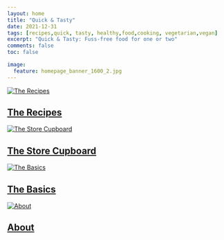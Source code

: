 ```yaml
---
layout: home
title: "Quick & Tasty"
date: 2021-12-31
tags: [recipes,quick, tasty, healthy,food,cooking, vegetarian,vegan]
excerpt: "Quick & Tasty: Fuss-free food for one or two"
comments: false
toc: false

image:
  feature: homepage_banner_1600_2.jpg
---
```

<div class="tiles">

<article class="tile" itemscope itemtype="https://schema.org/Article">
  <a href="{{ site.url }}/recipes" title="The Recipes" class="post-teaser">
  <img src="{{ site.url }}/images/recipe_adj.jpg" alt="The Recipes" itemprop="image"></a>
  <h2 class="post-title" itemprop="name"><a class="post-title" href="{{ site.url }}/recipes">The Recipes</a></h2>
</article>

<article class="tile" itemscope itemtype="https://schema.org/Article">
<a href="{{ site.url }}/ingredients" title="The Store Cupboard" class="post-teaser">
<img src="{{ site.url }}/images/dried_tomatoes_1600.jpg" alt="The Store Cupboard" itemprop="image">
</a>
  <h2 class="post-title" itemprop="name"><a class="post-title" href="{{ site.url }}/ingredients">The Store Cupboard</a></h2>
</article>
<article class="tile" itemscope itemtype="https://schema.org/Article">
  <a href="{{ site.url }}/basics" title="The Basics" class="post-teaser">
  <img src="{{ site.url }}/images/basics_600.jpg" alt="The Basics" itemprop="image"></a>
  <h2 class="post-title" itemprop="name"><a class="post-title" href="{{ site.url }}/basics">The Basics</a></h2>
</article>

<article class="tile" itemscope itemtype="https://schema.org/Article">
  <a href="{{ site.url }}/about" title="About" class="post-teaser">
  <img src="{{ site.url }}/images/W_at_shrine.jpg" alt="About" itemprop="image"></a>
  <h2 class="post-title" itemprop="name"><a class="post-title" href="{{ site.url }}/about">About</a></h2>
</article>


</div><!-- /.tiles -->

<!-- <h5  class="post-title"> -->
<!--
<div>
    <a href="https://www.pinterest.com/fussfreefood" target="_blank"><i class="fa fa-pinterest"></i></a>
    <a href="https://twitter.com/fuss_free_food" target="_blank"><i class="fa fa-twitter"></i></a>
    <a href="https://www.facebook.com/quickandtasyfood/" target="_blank"><i class="fa fa-facebook"></i></a>
    &nbsp;
<div class="fb-like" data-href="https://www.facebook.com/quickandtasyfood/" data-layout="button" data-action="like" data-show-faces="false" data-share="false"></div>
</div>
-->
<!-- </h5> -->
